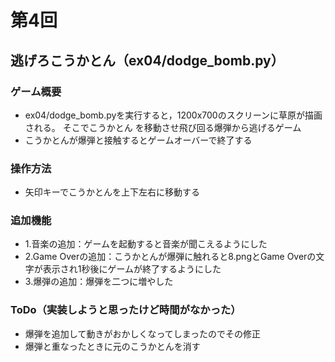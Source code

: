 # 第4回
## 逃げろこうかとん（ex04/dodge_bomb.py）
### ゲーム概要
- ex04/dodge_bomb.pyを実行すると，1200x700のスクリーンに草原が描画される。
そこでこうかとん
を移動させ飛び回る爆弾から逃げるゲーム
- こうかとんが爆弾と接触するとゲームオーバーで終了する
### 操作方法
- 矢印キーでこうかとんを上下左右に移動する
### 追加機能
- 1.音楽の追加：ゲームを起動すると音楽が聞こえるようにした
- 2.Game Overの追加：こうかとんが爆弾に触れると8.pngとGame Overの文字が表示され1秒後にゲームが終了するようにした
- 3.爆弾の追加：爆弾を二つに増やした
### ToDo（実装しようと思ったけど時間がなかった）
- 爆弾を追加して動きがおかしくなってしまったのでその修正
- 爆弾と重なったときに元のこうかとんを消す